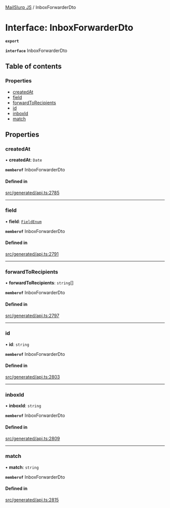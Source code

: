 [MailSlurp JS](../README.md) / InboxForwarderDto

# Interface: InboxForwarderDto

**`export`**

**`interface`** InboxForwarderDto

## Table of contents

### Properties

- [createdAt](InboxForwarderDto.md#createdat)
- [field](InboxForwarderDto.md#field)
- [forwardToRecipients](InboxForwarderDto.md#forwardtorecipients)
- [id](InboxForwarderDto.md#id)
- [inboxId](InboxForwarderDto.md#inboxid)
- [match](InboxForwarderDto.md#match)

## Properties

### createdAt

• **createdAt**: `Date`

**`memberof`** InboxForwarderDto

#### Defined in

[src/generated/api.ts:2785](https://github.com/mailslurp/mailslurp-client/blob/5523864/src/generated/api.ts#L2785)

___

### field

• **field**: [`FieldEnum`](../enums/InboxForwarderDto.FieldEnum.md)

**`memberof`** InboxForwarderDto

#### Defined in

[src/generated/api.ts:2791](https://github.com/mailslurp/mailslurp-client/blob/5523864/src/generated/api.ts#L2791)

___

### forwardToRecipients

• **forwardToRecipients**: `string`[]

**`memberof`** InboxForwarderDto

#### Defined in

[src/generated/api.ts:2797](https://github.com/mailslurp/mailslurp-client/blob/5523864/src/generated/api.ts#L2797)

___

### id

• **id**: `string`

**`memberof`** InboxForwarderDto

#### Defined in

[src/generated/api.ts:2803](https://github.com/mailslurp/mailslurp-client/blob/5523864/src/generated/api.ts#L2803)

___

### inboxId

• **inboxId**: `string`

**`memberof`** InboxForwarderDto

#### Defined in

[src/generated/api.ts:2809](https://github.com/mailslurp/mailslurp-client/blob/5523864/src/generated/api.ts#L2809)

___

### match

• **match**: `string`

**`memberof`** InboxForwarderDto

#### Defined in

[src/generated/api.ts:2815](https://github.com/mailslurp/mailslurp-client/blob/5523864/src/generated/api.ts#L2815)
